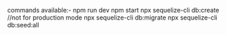 commands available:- 
npm run dev
npm start
npx sequelize-cli db:create            //not for production mode
npx sequelize-cli db:migrate
npx sequelize-cli db:seed:all